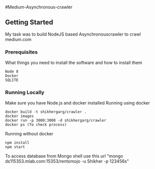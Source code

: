 #Medium-Asynchronous-crawler

## Getting Started

My task was to build NodeJS based Asynchronouscrawler to crawl medium.com

### Prerequisites

What things you need to install the software and how to install them

```
Node 8
Docker
SQLITE
```

### Running Locally

Make sure you have Node.js and docker installed
Running using docker
```
docker build -t shikhergarg/crawler .
docker images
docker run -p 3000:3000 -d shikhergarg/crawler
docker ps (To check process)

```
Running without docker
```
npm install
npm start
```
To access database from Mongo shell use this url "mongo ds115353.mlab.com:15353/rentomojo -u Shikher -p 123456s"



